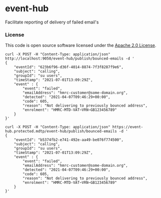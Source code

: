 
# event-hub

Facilitate reporting of delivery of failed email's

### License

This code is open source software licensed under the [Apache 2.0 License]("http://www.apache.org/licenses/LICENSE-2.0.html").

```
curl -X POST -H "Content-Type: application/json" http://localhost:9050/event-hub/publish/bounced-emails -d '
{
    "eventId": "623b6f96-d36f-4014-8874-7f3f8287f9e6", 
    "subject": "calling", 
    "groupId": "su users",
    "timeStamp": "2021-07-01T13:09:29Z",
    "event" : {
        "event": "failed",
        "emailAddress": "hmrc-customer@some-domain.org",
        "detected": "2021-04-07T09:46:29+00:00",
        "code": 605,
        "reason": "Not delivering to previously bounced address",
        "enrolment": "HMRC-MTD-VAT~VRN~GB123456789"
    }
}'
```

```
curl -X POST -H "Content-Type: application/json" https://event-hub.protected.mdtp/event-hub/publish/bounced-emails -d '
{
    "eventId": "b5374fb2-e741-492e-aa49-be076f774500", 
    "subject": "calling", 
    "groupId": "su users",
    "timeStamp": "2021-07-01T13:09:29Z",
    "event" : {
        "event": "failed",
        "emailAddress": "hmrc-customer@some-domain.org",
        "detected": "2021-04-07T09:46:29+00:00",
        "code": 605,
        "reason": "Not delivering to previously bounced address",
        "enrolment": "HMRC-MTD-VAT~VRN~GB123456789"
    }
}'
```